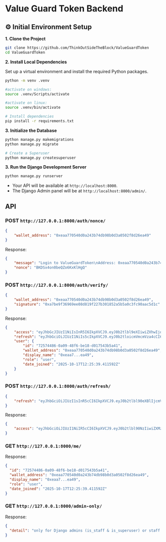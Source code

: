 

# Value Guard Token Backend


## ⚙️ Initial Environment Setup

**1. Clone the Project**

```bash
git clone https://github.com/ThinkOutSideTheBlock/ValueGuardToken
cd ValueGuardToken
```

**2. Install Local Dependencies**

Set up a virtual environment and install the required Python packages.

```bash
python -m venv .venv

#activate on windows:
source .venv/Scripts/activate

#activate on linux:
source .venv/bin/activate

# Install dependencies
pip install -r requirements.txt
```

**3. Initialize the Database**

```bash
python manage.py makemigrations
python manage.py migrate

# Create a Superuser
python manage.py createsuperuser
```

**3. Run the Django Development Server**

```bash
python manage.py runserver
```

-   Your API will be available at `http://localhost:8000`.
-   The Django Admin panel will be at `http://localhost:8000/admin/`.



## API

### POST `http://127.0.0.1:8000/auth/nonce/`
```json
{
    "wallet_address": "0xeaa770540d0a243b74db98b0d3a0502f8d26ea49"
}
```

Response:
```json
{
    "message": "Login to ValueGuardToken\nAddress: 0xeaa770540d0a243b74db98b0d3a0502f8d26ea49\nNonce: BKDSx4on0beQZo6KxKlHgQ\nIssuedAt: 1760706309",
    "nonce": "BKDSx4on0beQZo6KxKlHgQ"
}
```

### POST `http://127.0.0.1:8000/auth/verify/`
```json
{
    "wallet_address": "0xeaa770540d0a243b74db98b0d3a0502f8d26ea49",
    "signature": "0xa7be9f36969ee08d819f227b301852a5b5a0c3fc90aac5d1c"
}
```
Response:
```json
{
    "access": "eyJhbGcJIUzI1NiIsInR5I6IkpXVCJ9.eyJ0b2tlbl9eXIiwiZXhwIjoxNzYtjxR32aRqho",
    "refresh": "eyJhbGciOiJIUzI1NiIs5cIkpXVCJ9.eyJ0b2tloicmVmcmVza4cCI6MTc2MTMxMTn2QBRc7EDEGJk",
    "user": {
        "id": "72574486-0a09-48f6-be18-d017543b5a41",
        "wallet_address": "0xeaa770540d0a243b74db98b0d3a0502f8d26ea49",
        "display_name": "0xeaa7...ea49",
        "role": "user",
        "date_joined": "2025-10-17T12:25:39.411592Z"
    }
}
```

### POST `http://127.0.0.1:8000/auth/refresh/`

```json
{
    "refresh": "eyJhbGciOiJIUzI1sInR5cCI6IkpXVCJ9.eyJ0b2tlbl90eXBlIjcmVmIsImV4cCI6MTc2MTMxMTE1.c7EDEGJk"
}
```

Response:
```json
{
    "access": "eyJhbGciOiJIUzI1NiIR5cCI6IkpXVCJ9.eyJ0b2tlbl90NzIiwiZXMz29O_ggC2UjQCx0"
}
```
### GET `http://127.0.0.1:8000/me/`

Response:
```json
{
  "id": "72574486-0a09-48f6-be18-d017543b5a41",
  "wallet_address": "0xeaa770540d0a243b74db98b0d3a0502f8d26ea49",
  "display_name": "0xeaa7...ea49",
  "role": "user",
  "date_joined": "2025-10-17T12:25:39.411592Z"
}
```

### GET `http://127.0.0.1:8000/admin-only/`

Response:
```json
{
  "detail": "only for Django admins (is_staff & is_superuser) or staff users"
}
```